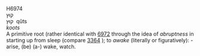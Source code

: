 <body>
  <p>H6974<br>  קוּץ  <br> קוּץ  ‎  qûts  <br><i>koots </i><br>A primitive root (rather identical with <a href="h6972.htm">6972</a> through the idea of <i>abruptness</i> in starting up from sleep (compare <a href="h3364.htm">3364</a> ); to <i>awake</i> (literally or figuratively): - arise, (be) (a-) wake, watch.<br></p>
 </body>